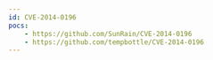 ```yaml
---
id: CVE-2014-0196
pocs:
    - https://github.com/SunRain/CVE-2014-0196
    - https://github.com/tempbottle/CVE-2014-0196
---
```


